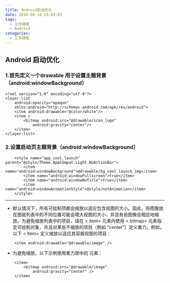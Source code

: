 ```yaml
---
title: Android启动优化
date: 2018-08-18 15:03:03
tags:
  - 工作随笔
  - Android
categories: 
  - 工作随笔
---
```


## Android 启动优化

### 1.首先定义一个drawable 用于设置主题背景（android:windowBackground）
```
<?xml version="1.0" encoding="utf-8"?>
<layer-list
    android:opacity="opaque"
    xmlns:android="http://schemas.android.com/apk/res/android">
    <item android:drawable="@color/white"/>
    <item >
        <bitmap android:src="@drawable/icon_logo"
            android:gravity="center"/>
    </item>
</layer-list>
```
### 2.设置启动页主题背景（android:windowBackground）
```
    <style name="app_cool_launch" parent="@style/Theme.AppCompat.Light.NoActionBar">
        <item name="android:windowBackground">@drawable/bg_cool_launch_img</item>
        <item name="android:windowFullscreen">true</item>
        <item name="android:windowNoTitle">true</item>
        <item name="android:windowAnimationStyle">@style/notAnimation</item>
    </style>
```
------

- 默认情况下，所有可绘制项都会缩放以适应包含视图的大小。因此，将图像放在图层列表中的不同位置可能会增大视图的大小，并且有些图像会相应地缩放。为避免缩放列表中的项目，请在 < item> 元素内使用 < bitmap> 元素指定可绘制对象，并且对某些不缩放的项目（例如 “center”）定义重力。例如，以下 < item> 定义缩放以适应其容器视图的项目：
```
    <item android:drawable="@drawable/image" />
```

- 为避免缩放，以下示例使用重力居中的 元素：
```
    <item>
        <bitmap android:src="@drawable/image"
            android:gravity="center" />
    </item>
```
